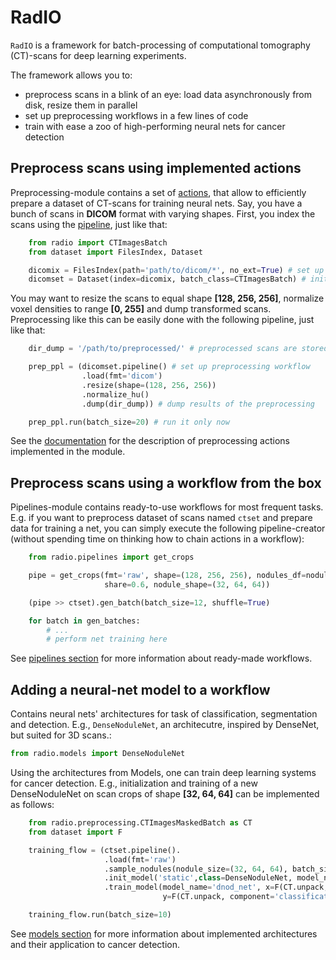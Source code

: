 # RadIO

`RadIO` is a framework for batch-processing of computational
tomography (CT)-scans for deep learning experiments.

The framework allows you to:
- preprocess scans in a blink of an eye: load data asynchronously from disk, resize them in parallel
- set up preprocessing workflows in a few lines of code
- train with ease a zoo of high-performing neural nets for cancer detection

## Preprocess scans using implemented actions
Preprocessing-module contains a set of [actions](https://github.com/analysiscenter/dataset), that allow to efficiently prepare a dataset of CT-scans for training neural nets.
Say, you have a bunch of scans in **DICOM** format with varying shapes.
First, you index the scans using the [pipeline](https://analysiscenter.github.io/cardio/intro/pipeline.html), just like that:
```python
	from radio import CTImagesBatch
    from dataset import FilesIndex, Dataset

    dicomix = FilesIndex(path='path/to/dicom/*', no_ext=True) # set up the index
    dicomset = Dataset(index=dicomix, batch_class=CTImagesBatch) # init the dataset of dicom files
```
You may want to resize the scans to equal shape **[128, 256, 256]**,
normalize voxel densities to range **[0, 255]** and dump transformed
scans. Preprocessing like this can be easily done with the following
pipeline, just like that:

```python
    dir_dump = '/path/to/preprocessed/' # preprocessed scans are stored here

    prep_ppl = (dicomset.pipeline() # set up preprocessing workflow
                .load(fmt='dicom')
                .resize(shape=(128, 256, 256))
                .normalize_hu()
                .dump(dir_dump)) # dump results of the preprocessing

    prep_ppl.run(batch_size=20) # run it only now
```

See the [documentation](https://analysiscenter.github.io/radio/intro/preprocessing.html) for the description of
preprocessing actions implemented in the module.

## Preprocess scans using a workflow from the box
Pipelines-module contains ready-to-use workflows for most frequent tasks.
E.g. if you want to preprocess dataset of scans named ``ctset`` and
prepare data for training a net, you can simply execute the following
pipeline-creator (without spending time on thinking how to chain actions in
a workflow):

```python
    from radio.pipelines import get_crops

    pipe = get_crops(fmt='raw', shape=(128, 256, 256), nodules_df=nodules, batch_size=20,
                     share=0.6, nodule_shape=(32, 64, 64))

    (pipe >> ctset).gen_batch(batch_size=12, shuffle=True)

    for batch in gen_batches:
        # ...
        # perform net training here
```
See [pipelines section](https://analysiscenter.github.io/lung_cancer/intro/pipelines.html) for more information about
ready-made workflows.

## Adding a neural-net model to a workflow
Contains neural nets' architectures for task of classification,
segmentation and detection. E.g., ``DenseNoduleNet``, an architecutre,
inspired by DenseNet, but suited for 3D scans.:
```python
from radio.models import DenseNoduleNet
```

Using the architectures from Models, one can train deep learning systems
for cancer detection. E.g., initialization and training of a new DenseNoduleNet
on scan crops of shape **[32, 64, 64]** can be implemented as follows:
```python
    from radio.preprocessing.CTImagesMaskedBatch as CT
    from dataset import F

    training_flow = (ctset.pipeline().
                     .load(fmt='raw')
                     .sample_nodules(nodule_size=(32, 64, 64), batch_size=20) # sample 20 crops from scans
                     .init_model('static',class=DenseNoduleNet, model_name='dnod_net')
                     .train_model(model_name='dnod_net', x=F(CT.unpack, component='images'),
                                  y=F(CT.unpack, component='classification_targets')))

    training_flow.run(batch_size=10)
```
See [models section](https://analysiscenter.github.io/lung_cancer/intro/models.html) for more information about implemented architectures and their application to cancer detection.